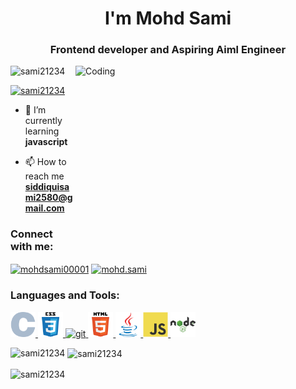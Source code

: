 <h1 align="center">I'm Mohd Sami</h1>
<h3 align="center">Frontend developer and Aspiring Aiml Engineer</h3>
<img align="right" alt="Coding" height="300" width="400" src="https://i.postimg.cc/0QhkDFMt/animated-hello-coder-large-text.gif"
<p align="left"> <img src="https://komarev.com/ghpvc/?username=sami21234&label=Profile%20views&color=0e75b6&style=flat" alt="sami21234" /> </p>

<p align="left"> <a href="https://github.com/ryo-ma/github-profile-trophy"><img src="https://github-profile-trophy.vercel.app/?username=sami21234" alt="sami21234" /></a> </p>

- 🌱 I’m currently learning **javascript**

- 📫 How to reach me **siddiquisami2580@gmail.com**

<h3 align="left">Connect with me:</h3>
<p align="left">
<a href="https://twitter.com/mohdsami00001" target="blank"><img align="center" src="https://raw.githubusercontent.com/rahuldkjain/github-profile-readme-generator/master/src/images/icons/Social/twitter.svg" alt="mohdsami00001" height="30" width="40" /></a>
<a href="https://linkedin.com/in/mohd.sami" target="blank"><img align="center" src="https://raw.githubusercontent.com/rahuldkjain/github-profile-readme-generator/master/src/images/icons/Social/linked-in-alt.svg" alt="mohd.sami" height="30" width="40" /></a>
</p>

<h3 align="left">Languages and Tools:</h3>
<p align="left"> <a href="https://www.cprogramming.com/" target="_blank" rel="noreferrer"> <img src="https://raw.githubusercontent.com/devicons/devicon/master/icons/c/c-original.svg" alt="c" width="40" height="40"/> </a> <a href="https://www.w3schools.com/css/" target="_blank" rel="noreferrer"> <img src="https://raw.githubusercontent.com/devicons/devicon/master/icons/css3/css3-original-wordmark.svg" alt="css3" width="40" height="40"/> </a> <a href="https://git-scm.com/" target="_blank" rel="noreferrer"> <img src="https://www.vectorlogo.zone/logos/git-scm/git-scm-icon.svg" alt="git" width="40" height="40"/> </a> <a href="https://www.w3.org/html/" target="_blank" rel="noreferrer"> <img src="https://raw.githubusercontent.com/devicons/devicon/master/icons/html5/html5-original-wordmark.svg" alt="html5" width="40" height="40"/> </a> <a href="https://www.java.com" target="_blank" rel="noreferrer"> <img src="https://raw.githubusercontent.com/devicons/devicon/master/icons/java/java-original.svg" alt="java" width="40" height="40"/> </a> <a href="https://developer.mozilla.org/en-US/docs/Web/JavaScript" target="_blank" rel="noreferrer"> <img src="https://raw.githubusercontent.com/devicons/devicon/master/icons/javascript/javascript-original.svg" alt="javascript" width="40" height="40"/> </a> <a href="https://nodejs.org" target="_blank" rel="noreferrer"> <img src="https://raw.githubusercontent.com/devicons/devicon/master/icons/nodejs/nodejs-original-wordmark.svg" alt="nodejs" width="40" height="40"/> </a> </p>

<p><img align="left" src="https://github-readme-stats.vercel.app/api/top-langs?username=sami21234&show_icons=true&locale=en&layout=compact" alt="sami21234" /></p>

<p>&nbsp;<img align="center" src="https://github-readme-stats.vercel.app/api?username=sami21234&show_icons=true&locale=en" alt="sami21234" /></p>

<p><img align="center" src="https://github-readme-streak-stats.herokuapp.com/?user=sami21234&" alt="sami21234" /></p>
